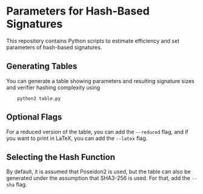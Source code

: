 # Parameters for Hash-Based Signatures

This repository contains Python scripts to estimate efficiency and set parameters of hash-based signatures.

## Generating Tables

You can generate a table showing parameters and resulting signature sizes and verifier hashing complexity using
```
    python3 table.py
```

## Optional Flags
For a reduced version of the table, you can add the `--reduced` flag, and if you want to print in LaTeX, you can add the `--latex` flag.

## Selecting the Hash Function

By default, it is assumed that Poseidon2 is used, but the table can also be generated under the assumption that SHA3-256 is used.
For that, add the `--sha` flag.